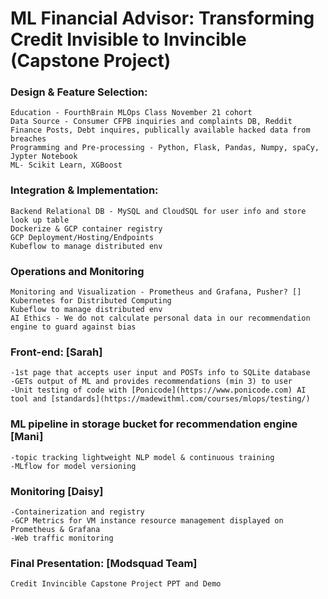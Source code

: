 # ML Financial Advisor: Transforming Credit Invisible to Invincible (Capstone Project)

### Design & Feature Selection:
```
Education - FourthBrain MLOps Class November 21 cohort
Data Source - Consumer CFPB inquiries and complaints DB, Reddit Finance Posts, Debt inquires, publically available hacked data from breaches 
Programming and Pre-processing - Python, Flask, Pandas, Numpy, spaCy, Jypter Notebook
ML- Scikit Learn, XGBoost
```

### Integration & Implementation:
```
Backend Relational DB - MySQL and CloudSQL for user info and store look up table
Dockerize & GCP container registry
GCP Deployment/Hosting/Endpoints
Kubeflow to manage distributed env 
```
### Operations and Monitoring
```
Monitoring and Visualization - Prometheus and Grafana, Pusher? []
Kubernetes for Distributed Computing
Kubeflow to manage distributed env 
AI Ethics - We do not calculate personal data in our recommendation engine to guard against bias
```
### Front-end: [Sarah]
```
-1st page that accepts user input and POSTs info to SQLite database 
-GETs output of ML and provides recommendations (min 3) to user
-Unit testing of code with [Ponicode](https://www.ponicode.com) AI tool and [standards](https://madewithml.com/courses/mlops/testing/) 
```

### ML pipeline in storage bucket for recommendation engine [Mani]
```
-topic tracking lightweight NLP model & continuous training
-MLflow for model versioning
```   

### Monitoring [Daisy]
```
-Containerization and registry
-GCP Metrics for VM instance resource management displayed on Prometheus & Grafana 
-Web traffic monitoring
```

### Final Presentation: [Modsquad Team]
```
Credit Invincible Capstone Project PPT and Demo

```

